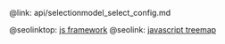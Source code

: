 @link: api/selectionmodel_select_config.md

@seolinktop: [js framework](https://webix.com)
@seolink: [javascript treemap](https://webix.com/widget/treemap/)